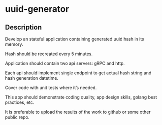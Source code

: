 # uuid-generator

## Description
Develop an stateful application containing generated uuid hash in its memory.

Hash should be recreated every 5 minutes.

Application should contain two api servers: gRPC and http.

Each api should implement single endpoint to get actual hash string and hash generation datetime.

Cover code with unit tests where it’s needed.

This app should demonstrate coding quality, app design skills, golang best practices, etc.

It is preferable to upload the results of the work to github or some other public repo.
